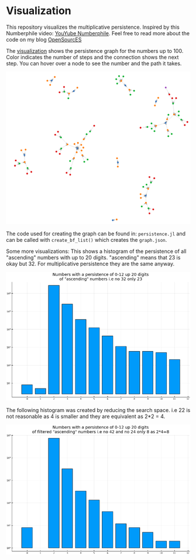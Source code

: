 # Visualization

This repository visualizes the multiplicative persistence.
Inspired by this Numberphile video: [YouYube Numberphile](https://www.youtube.com/watch?v=Wim9WJeDTHQ&feature=youtu.be&fbclid=IwAR07tiGLYsmdzmFKYFJBKzdVQnYowwfR5VM9eFrJaZhTPEYalMFJvRLIog8).
Feel free to read more about the code on my blog [OpenSourcES](http://opensourc.es/blog/persistence)

The [visualization](https://wikunia.github.io/Persistence/) shows the persistence graph for the numbers up to 100.
Color indicates the number of steps and the connection shows the next step. You can hover over a node to see the number and the path it takes.

![visual](image.png)

The code used for creating the graph can be found in: `persistence.jl` and can be called with `create_bf_list()` which creates the `graph.json`.

Some more visualizations:
This shows a histogram of the persistence of all "ascending" numbers with up to 20 digits. "ascending" means that 23 is okay but 32. For multiplicative persistence they are the same anyway.

![histo ascending](histo.png)

The following histogram was created by reducing the search space. i.e 22 is not reasonable as 4 is smaller and they are equivalent as 2*2 = 4.

![histo ascending filtered](histo_filtered.png)

